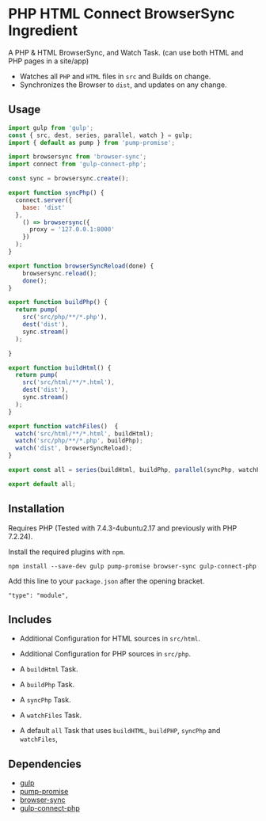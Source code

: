 PHP HTML Connect BrowserSync Ingredient
================================================================================

A PHP & HTML BrowserSync, and Watch Task. (can use both HTML and PHP pages in a site/app)

- Watches all `PHP` and `HTML` files in `src` and Builds on change. 
- Synchronizes the Browser to `dist`, and updates on any change.

Usage
--------------------------------------------------------------------------------

```javascript
import gulp from 'gulp';
const { src, dest, series, parallel, watch } = gulp;
import { default as pump } from 'pump-promise';

import browsersync from 'browser-sync';
import connect from 'gulp-connect-php';

const sync = browsersync.create();

export function syncPhp() {
  connect.server({
    base: 'dist'
  },
    () => browsersync({
      proxy = '127.0.0.1:8000'
    })
  );
}

export function browserSyncReload(done) {
    browsersync.reload();
    done();
}

export function buildPhp() {
  return pump(
    src('src/php/**/*.php'),
    dest('dist'),
    sync.stream()
  );

}

export function buildHtml() {
  return pump(
    src('src/html/**/*.html'),
    dest('dist'),
    sync.stream()
  );
}

export function watchFiles()  {
  watch('src/html/**/*.html', buildHtml);
  watch('src/php/**/*.php', buildPhp);
  watch('dist', browserSyncReload);
}

export const all = series(buildHtml, buildPhp, parallel(syncPhp, watchFiles));

export default all;

```

Installation
--------------------------------------------------------------------------------

Requires PHP (Tested with 7.4.3-4ubuntu2.17 and previously with PHP 7.2.24).

Install the required plugins with `npm`.

`npm install --save-dev gulp pump-promise browser-sync gulp-connect-php`

Add this line to your `package.json` after the opening bracket.

`"type": "module",`

Includes
--------------------------------------------------------------------------------

- Additional Configuration for HTML sources in `src/html`.
- Additional Configuration for PHP sources in `src/php`.

- A `buildHtml` Task.
- A `buildPhp` Task.
- A `syncPhp` Task.
- A `watchFiles` Task.

- A default `all` Task that uses `buildHTML`, `buildPHP`, `syncPhp` and `watchFiles`,   

Dependencies
--------------------------------------------------------------------------------

- [gulp](https://www.npmjs.com/package/gulp)
- [pump-promise](https://www.npmjs.com/package/pump-promise)
- [browser-sync](https://www.npmjs.com/package/browser-sync)
- [gulp-connect-php](https://www.npmjs.com/package/gulp-connect-php)
